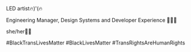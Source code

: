 LED artist🔥)'(🔥

Engineering Manager, Design Systems and Developer Experience 👩🏼‍💻

she/her🏳️‍⚧️

#BlackTransLivesMatter
#BlackLivesMatter
#TransRightsAreHumanRights



<!-- - 👋 Hi, I’m @Lofi-Bytes
- 👀 I’m interested in ...
- 🌱 I’m currently learning ...
- 💞️ I’m looking to collaborate on ...
- 📫 How to reach me ... -->

<!---
Lofi-Bytes/Lofi-Bytes is a ✨ special ✨ repository because its `README.md` (this file) appears on your GitHub profile.
You can click the Preview link to take a look at your changes.
--->
